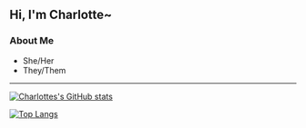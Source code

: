 ## Hi, I'm Charlotte~

### About Me

* She/Her
* They/Them

---

[![Charlottes's GitHub stats](https://github-readme-stats.vercel.app/api?username=charlottecross1998&count_private=true&show_icons=true&theme=radical)](https://github.com/anuraghazra/github-readme-stats)

[![Top Langs](https://github-readme-stats.vercel.app/api/top-langs/?username=charlottecross1998)](https://github.com/anuraghazra/github-readme-stats)